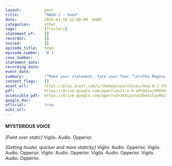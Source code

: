 ```yaml
---
layout:          post
title:           "MAG0.1 - Seed"
date:            2016-03-18 12:00:00 -0400
categories:      other
tags:            [Trailers]
statement_of:    []
recorder:        []
voiced:          []
episode_title:   Seed
episode_number:  '0.1'
case_number:     
statement_date:  
recording_date:  
event_date:      
summary:         "“Make your statement, face your fear.”\n\nThe Magnus Archives is a weekly horror fiction podcast released every Thursday featuring guest actors, short stories, serial plots and more.\n\nComing March 24th 2016."
content_flags:   []
acast_url:       https://play.acast.com/s/themagnusarchives/mag-0-1-the-magnus-archives-seed
pdf:             https://drive.google.com/open?id=11-o-0-ePh5Dzoj99OnVv785uGciq_5R0
accessible_pdf:  https://drive.google.com/open?id=1KXu1otvCQhm3iCywMoCS7nKVz0ZS-yZx
google_doc:      
official:        true
wiki_url:        
---
```


#### MYSTERIOUS VOICE

_[Faint over static]_ Vigilo. Audio. Opperior.

_[Getting louder, quicker and more staticky]_
Vigilo. Audio. Opperior.
Vigilo. Audio. Opperior.
Vigilo. Audio. Opperior.
Vigilo. Audio. Opperior.
Vigilo. Audio. Opperior.